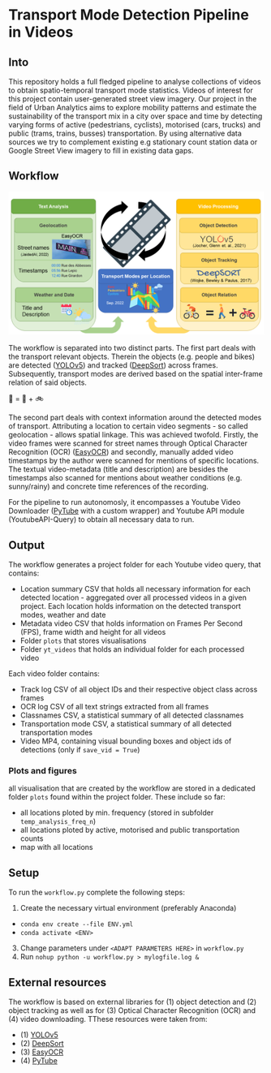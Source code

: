 # Transport Mode Detection Pipeline in Videos

## Into

This repository holds a full fledged pipeline to analyse collections of videos to obtain spatio-temporal transport mode statistics. Videos of interest for this project contain user-generated street view imagery. Our project in the field of Urban Analytics aims to explore mobility patterns and estimate the sustainability of the transport mix in a city over space and time by detecting varying forms of active (pedestrians, cyclists), motorised (cars, trucks) and public (trams, trains, busses) transportation. By using alternative data sources we try to complement existing e.g stationary count station data or Google Street View imagery to fill in existing data gaps. 


## Workflow

![workflow](workflow.png)

The workflow is separated into two distinct parts.
The first part deals with the transport relevant objects. Therein the objects (e.g. people and bikes) are detected ([YOLOv5](https://github.com/mikel-brostrom/Yolov5_DeepSort_Pytorch/)) and tracked ([DeepSort](https://github.com/nwojke/deep_sort)) across frames. Subsequently, transport modes are derived based on the spatial inter-frame relation of said objects.

:bicyclist: = :walking: + :bike:

The second part deals with context information around the detected modes of transport. Attributing a location to certain video segments - so called geolocation - allows spatial linkage. This was achieved twofold. Firstly, the video frames were scanned for street names through Optical Character Recognition (OCR) ([EasyOCR](https://pypi.org/project/easyocr/)) and secondly, manually added video timestamps by the author were scanned for mentions of specific locations. The textual video-metadata (title and description) are besides the timestamps also scanned for mentions about weather conditions (e.g. sunny/rainy) and concrete time references of the recording.

For the pipeline to run autonomosly, it encompasses a Youtube Video Downloader ([PyTube](https://github.com/pytube/pytube) with a custom wrapper) and Youtube API module (YoutubeAPI-Query) to obtain all necessary data to run. 


## Output

The workflow generates a project folder for each Youtube video query, that contains:

- Location summary CSV that holds all necessary information for each detected location - aggregated over all processed videos in a given project. Each location holds information on the detected transport modes, weather and date
- Metadata video CSV that holds information on Frames Per Second (FPS), frame width and height for all videos
- Folder `plots` that stores visualisations
- Folder `yt_videos` that holds an individual folder for each processed video

Each video folder contains:

- Track log CSV of all object IDs and their respective object class across frames
- OCR log CSV of all text strings extracted from all frames
- Classnames CSV, a statistical summary of all detected classnames
- Transportation mode CSV, a statistical summary of all detected transportation modes
- Video MP4, containing visual bounding boxes and object ids of detections (only if `save_vid = True`)

### Plots and figures
all visualisation that are created by the workflow are stored in a dedicated folder `plots` found within the project folder.
These include so far:
- all locations ploted by min. frequency (stored in subfolder `temp_analysis_freq_n`) 
- all locations ploted by active, motorised and public transportation counts
- map with all locations


## Setup

To run the `workflow.py` complete the following steps:

1. Create the necessary virtual environment (preferably Anaconda)
- `conda env create --file ENV.yml`
- `conda activate <ENV>`

3. Change parameters under `<ADAPT PARAMETERS HERE>` in `workflow.py`
4. Run `nohup python -u workflow.py > mylogfile.log &` 



## External resources

The workflow is based on external libraries for (1) object detection and (2) object tracking as well as for (3) Optical Character Recognition (OCR) and (4) video downloading. TThese resources were taken from:

- (1) [YOLOv5](https://github.com/mikel-brostrom/Yolov5_DeepSort_Pytorch/)
- (2) [DeepSort](https://github.com/nwojke/deep_sort)
- (3) [EasyOCR](https://pypi.org/project/easyocr/)
- (4) [PyTube](https://github.com/pytube/pytube)